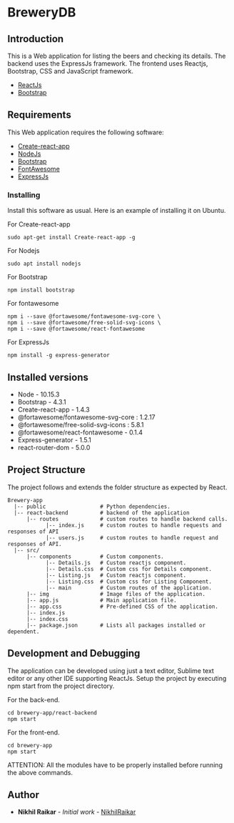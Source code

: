 # BreweryDB

## Introduction 

This is a Web application for listing the beers and checking its details. The backend uses the ExpressJs framework. The frontend uses Reactjs, Bootstrap, CSS and JavaScript
framework.
* [ReactJs](https://reactjs.org/)
* [Bootstrap](https://getbootstrap.com/)

## Requirements

This Web application requires the following software:

* [Create-react-app](https://github.com/facebook/create-react-app) 
* [NodeJs](https://nodejs.org/en/)
* [Bootstrap](https://getbootstrap.com/)
* [FontAwesome](https://fontawesome.com/how-to-use/on-the-web/using-with/react)
* [ExpressJs](https://expressjs.com/)

### Installing

Install this software as usual. Here is an example of installing it on Ubuntu.

For Create-react-app
```
sudo apt-get install Create-react-app -g
```
For Nodejs
```
sudo apt install nodejs
```
For Bootstrap
```
npm install bootstrap
```
For fontawesome
```
npm i --save @fortawesome/fontawesome-svg-core \
npm i --save @fortawesome/free-solid-svg-icons \
npm i --save @fortawesome/react-fontawesome
```
For ExpressJs
```
npm install -g express-generator
```
## Installed versions
* Node - 10.15.3
* Bootstrap - 4.3.1
* Create-react-app - 1.4.3
* @fortawesome/fontawesome-svg-core : 1.2.17
* @fortawesome/free-solid-svg-icons : 5.8.1
* @fortawesome/react-fontawesome -  0.1.4
* Express-generator - 1.5.1
* react-router-dom - 5.0.0

## Project Structure

The project follows and extends the folder structure as expected by React.

```
Brewery-app
  |-- public                 # Python dependencies.
  |-- react-backend          # backend of the application
      |-- routes             # custom routes to handle backend calls.
            |-- index.js     # custom routes to handle requests and responses of API
            |-- users.js     # custom routes to handle request and responses of API.
  |-- src/                   
      |-- components         # Custom components.
      		|-- Details.js   # Custom reactjs component.
            |-- Details.css  # Custom css for Details component.
      		|-- Listing.js   # Custom reactjs component.
            |-- Listing.css  # Custom css for Listing Component.
      		|-- main         # Custom routes of the application.
      |-- img                # Image files of the application.   
      |-- app.js             # Main application file.
      |-- app.css            # Pre-defined CSS of the application.
      |-- index.js           
      |-- index.css 
      |-- package.json       # Lists all packages installed or dependent.         

```

## Development and Debugging

The application can be developed using just a text editor, Sublime text editor or any other IDE supporting ReactJs.
Setup the project by executing npm start from the project directory.

For the back-end.

```
cd brewery-app/react-backend
npm start
```

For the front-end.

```
cd brewery-app
npm start
```
ATTENTION: All the modules have to be properly installed before running the above commands.


## Author

* **Nikhil Raikar** - *Initial work* - [NikhilRaikar](https://gitlab.com/nikhilraikar88)

